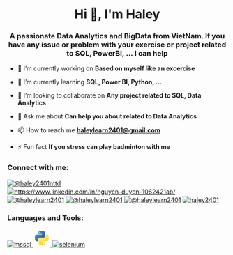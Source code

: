 <h1 align="center">Hi 👋, I'm Haley</h1>
<h3 align="center">A passionate Data Analytics and BigData from VietNam. If you have any issue or problem with your exercise or project related to SQL, PowerBI, ... I can help</h3>

- 🔭 I’m currently working on **Based on myself like an excercise**

- 🌱 I’m currently learning **SQL, Power BI, Python, ...**

- 👯 I’m looking to collaborate on **Any project related to SQL, Data Analytics**

- 💬 Ask me about **Can help you about related to Data Analytics**

- 📫 How to reach me **haleylearn2401@gmail.com**

- ⚡ Fun fact **If you stress can play badminton with me**

<h3 align="left">Connect with me:</h3>
<p align="left">
<a href="https://twitter.com/@haley2401nttd" target="blank"><img align="center" src="https://raw.githubusercontent.com/rahuldkjain/github-profile-readme-generator/master/src/images/icons/Social/twitter.svg" alt="@haley2401nttd" height="30" width="40" /></a>
<a href="https://linkedin.com/in/https://www.linkedin.com/in/nguyen-duyen-1062421ab/" target="blank"><img align="center" src="https://raw.githubusercontent.com/rahuldkjain/github-profile-readme-generator/master/src/images/icons/Social/linked-in-alt.svg" alt="https://www.linkedin.com/in/nguyen-duyen-1062421ab/" height="30" width="40" /></a>
<a href="https://www.hackerrank.com/@haleylearn2401" target="blank"><img align="center" src="https://raw.githubusercontent.com/rahuldkjain/github-profile-readme-generator/master/src/images/icons/Social/hackerrank.svg" alt="@haleylearn2401" height="30" width="40" /></a>
<a href="https://www.leetcode.com/@haleylearn2401" target="blank"><img align="center" src="https://raw.githubusercontent.com/rahuldkjain/github-profile-readme-generator/master/src/images/icons/Social/leet-code.svg" alt="@haleylearn2401" height="30" width="40" /></a>
<a href="https://www.hackerearth.com/@haleylearn2401" target="blank"><img align="center" src="https://raw.githubusercontent.com/rahuldkjain/github-profile-readme-generator/master/src/images/icons/Social/hackerearth.svg" alt="@haleylearn2401" height="30" width="40" /></a>
<a href="https://discord.gg/haley2401" target="blank"><img align="center" src="https://raw.githubusercontent.com/rahuldkjain/github-profile-readme-generator/master/src/images/icons/Social/discord.svg" alt="haley2401" height="30" width="40" /></a>
</p>

<h3 align="left">Languages and Tools:</h3>
<p align="left"> <a href="https://www.microsoft.com/en-us/sql-server" target="_blank" rel="noreferrer"> <img src="https://www.svgrepo.com/show/303229/microsoft-sql-server-logo.svg" alt="mssql" width="40" height="40"/> </a> <a href="https://www.python.org" target="_blank" rel="noreferrer"> <img src="https://raw.githubusercontent.com/devicons/devicon/master/icons/python/python-original.svg" alt="python" width="40" height="40"/> </a> <a href="https://www.selenium.dev" target="_blank" rel="noreferrer"> <img src="https://raw.githubusercontent.com/detain/svg-logos/780f25886640cef088af994181646db2f6b1a3f8/svg/selenium-logo.svg" alt="selenium" width="40" height="40"/> </a> </p>
